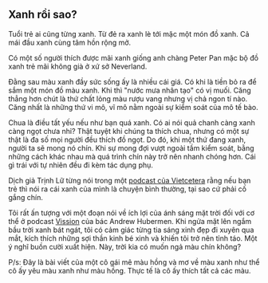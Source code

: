 ## Xanh rồi sao?

Tuổi trẻ ai cũng từng xanh. Từ đẻ ra xanh lè tới mặc một món đồ xanh. Cả mái đầu xanh cùng tâm hồn rộng mở.

Có một số người thích được mãi xanh giống anh chàng Peter Pan mặc bộ đồ xanh trẻ mãi không già ở xứ sở Neverland.

Đằng sau màu xanh đầy sức sống ấy là nhiều cái giá. Có khi là tiền bỏ ra để sắm một món đồ màu xanh. Khi thì "nước mưa nhân tạo" có vị muối. Căng thẳng hơn chút là thứ chất lỏng màu rượu vang nhưng vị chả ngon tí nào. Căng nhất là những thứ vi mô, vĩ mô nằm ngoài sự kiểm soát của mô tế bào.

Chua là điều tất yếu nếu như bạn quá xanh. Có ai nói quả chanh càng xanh càng ngọt chưa nhỉ? Thật tuyệt khi chúng ta thích chua, nhưng có một sự thật là đa số mọi người đều thích đồ ngọt. Do đó, khi một thứ đang xanh, người ta sẽ mong nó chín. Khi sự mong đợi vượt ngoài tầm kiểm soát, bằng những cách khác nhau mà quá trình chín này trở nên nhanh chóng hơn. Cái gì trái với tự nhiên đều đi kèm tác dụng phụ.

Dịch giả Trịnh Lữ từng nói trong một [podcast của Vietcetera](https://www.youtube.com/watch?v=UnsNNu1xgQI) rằng nếu bạn trẻ thì nói ra cái xanh của mình là chuyện bình thường, tại sao cứ phải cố gắng chín.

Tôi rất ấn tượng với một đoạn nói về ích lợi của ánh sáng mặt trời đối với cơ thể ở podcast [Vission](https://youtu.be/ObtW353d5i0?t=1923) của bác Andrew Hubermen. Khi ngửa mặt lên ngắm bầu trời xanh bát ngát, tôi có cảm giác từng tia sáng xinh đẹp đi xuyên qua mắt, kích thích những sợi thần kinh bé xinh và khiến tôi trở nên tỉnh táo. Một ý nghĩ buồn cười xuất hiện. Này, trời kia có muốn ngả màu chín không?

P/s: Đây là bài viết của một cô gái mê màu hồng và mơ về màu xanh như thể cô ấy yêu màu xanh như màu hồng. Thực tế là cô ấy thích tất cả các màu.